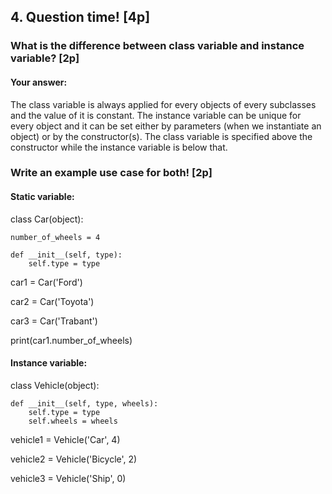 
## 4. Question time! [4p]

### What is the difference between class variable and instance variable? [2p]

#### Your answer:
The class variable is always applied for every objects of every subclasses and the value of it is constant.
The instance variable can be unique for every object and it can be set either by parameters (when we instantiate an object) or by the constructor(s).
The class variable is specified above the constructor while the instance variable is below that.

### Write an example use case for both! [2p]
#### Static variable:

class Car(object):

    number_of_wheels = 4

    def __init__(self, type):
        self.type = type

car1 = Car('Ford')

car2 = Car('Toyota')

car3 = Car('Trabant')

print(car1.number_of_wheels)

#### Instance variable:

class Vehicle(object):

    def __init__(self, type, wheels):
        self.type = type
        self.wheels = wheels

vehicle1 = Vehicle('Car', 4)

vehicle2 = Vehicle('Bicycle', 2)

vehicle3 = Vehicle('Ship', 0)

